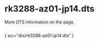 # rk3288-az01-jp14.dts

More DTS information on the [](Linux-DTSs.md) page.

```
```
{ src="dts/rk3288-az01-jp14.dts" }
